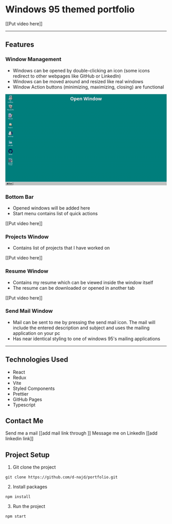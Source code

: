 # Windows 95 themed portfolio

[[Put video here]]

---

## Features

### Window Management

* Windows can be opened by double-clicking an icon (some icons redirect to other
  webpages like GitHub or LinkedIn)
* Windows can be moved around and resized like real windows
* Window Action buttons (minimizing, maximizing, closing) are functional

![Window Features](./github-clips/Window-Features.gif)

### Bottom Bar

* Opened windows will be added here
* Start menu contains list of quick actions

[[Put video here]]

### Projects Window

* Contains list of projects that I have worked on

[[Put video here]]

### Resume Window

* Contains my resume which can be viewed inside the window itself
* The resume can be downloaded or opened in another tab

[[Put video here]]

### Send Mail Window

* Mail can be sent to me by pressing the send mail icon. The mail will include
  the entered description and subject and uses the mailing application on your
  pc
* Has near identical styling to one of windows 95's mailing applications

---

## Technologies Used

- React
- Redux
- Vite
- Styled Components
- Prettier
- GitHub Pages
- Typescript

## Contact Me

Send me a mail [[add mail link through ]]
Message me on LinkedIn [[add linkedin link]]

## Project Setup

1. Git clone the project

```shell
git clone https://github.com/d-najd/portfolio.git
```

2. Install packages

```shell
npm install
```

3. Run the project

```shell
npm start
```
